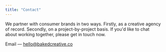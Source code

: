 ```yaml
---
title: "Contact"
---
```


We partner with consumer brands in two ways. Firstly, as a creative agency of record. Secondly, on a project-by-project basis. If you'd like to chat about working together, please get in touch now.

Email — hello@bakedcreative.co﻿
